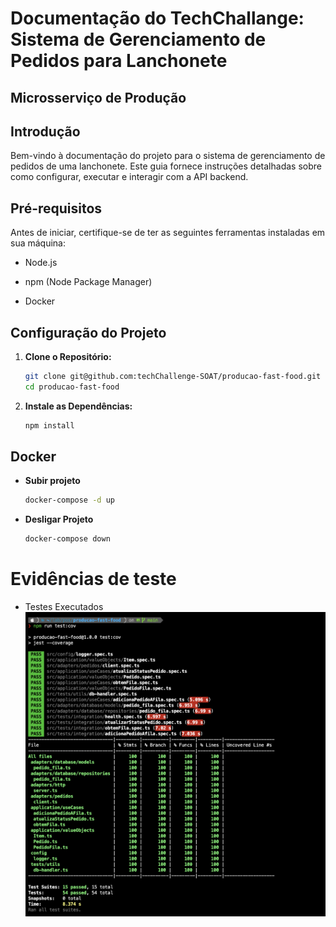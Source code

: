 # Documentação do TechChallange: Sistema de Gerenciamento de Pedidos para Lanchonete

## Microsserviço de Produção

## Introdução

Bem-vindo à documentação do projeto para o sistema de gerenciamento de pedidos de uma lanchonete. Este guia fornece instruções detalhadas sobre como configurar, executar e interagir com a API backend.

## Pré-requisitos

Antes de iniciar, certifique-se de ter as seguintes ferramentas instaladas em sua máquina:

- Node.js

- npm (Node Package Manager)

- Docker

## Configuração do Projeto

1.  **Clone o Repositório:**

    ```bash
    git clone git@github.com:techChallenge-SOAT/producao-fast-food.git
    cd producao-fast-food
    ```

2.  **Instale as Dependências:**

    ```bash
    npm install
    ```

## Docker

- **Subir projeto**

  ```bash
  docker-compose -d up
  ```

- **Desligar Projeto**
  ```bash
  docker-compose down
  ```

# Evidências de teste

- Testes Executados
  ![Testes executados](docs/evidencia-teste-producao.png)
